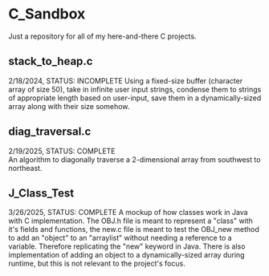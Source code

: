 # C_Sandbox
Just a repository for all of my here-and-there C projects.

## stack_to_heap.c
2/18/2024, STATUS: INCOMPLETE
Using a fixed-size buffer (character array of size 50), take in infinite user input strings, condense them to strings of appropriate length based on user-input, save them in a dynamically-sized array along with their size somehow.

## diag_traversal.c
2/19/2025, STATUS: COMPLETE <br>
An algorithm to diagonally traverse a 2-dimensional array from southwest to northeast.

## J_Class_Test
3/26/2025, STATUS: COMPLETE
A mockup of how classes work in Java with C implementation. The OBJ.h file is meant to represent a "class" with it's fields and functions, the new.c file is meant to test the OBJ_new method to add an "object" to an "arraylist" without needing a reference to a variable. Therefore replicating the "new" keyword in Java. There is also implementation of adding an object to a dynamically-sized array during runtime, but this is not relevant to the project's focus.
